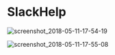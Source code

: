 # SlackHelp
![screenshot_2018-05-11-17-54-19](https://user-images.githubusercontent.com/35850688/39924222-c4a32392-5548-11e8-8e36-3360789ca2c9.png)

![screenshot_2018-05-11-17-55-08](https://user-images.githubusercontent.com/35850688/39924306-0b86680a-5549-11e8-80be-bb237672ee6b.png)
